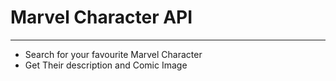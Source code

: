 <h1>Marvel Character API</h1>
<hr>
<ul>
  <li>Search for your favourite Marvel Character </li>
<li>Get Their description and Comic Image</li>
</ul>

